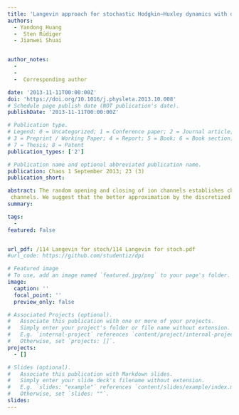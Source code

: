 ```yaml
---
title: 'Langevin approach for stochastic Hodgkin–Huxley dynamics with discretization of channel open fraction'
authors:
  - Yandong Huang
  -  Sten Rüdiger
  - Jianwei Shuai


author_notes:  
  -      
  -  
  -  Corresponding author

date: '2013-11-11T00:00:00Z'
doi: 'https://doi.org/10.1016/j.physleta.2013.10.008'
# Schedule page publish date (NOT publication's date).
publishDate: '2013-11-11T00:00:00Z'

# Publication type.
# Legend: 0 = Uncategorized; 1 = Conference paper; 2 = Journal article;
# 3 = Preprint / Working Paper; 4 = Report; 5 = Book; 6 = Book section;
# 7 = Thesis; 8 = Patent
publication_types: ['2']

# Publication name and optional abbreviated publication name.
publication: Chaos 1 September 2013; 23 (3)
publication_short: 

abstract: The random opening and closing of ion channels establishes channel noise, which can be approximated and included into stochastic differential equations (Langevin approach). The Langevin approach is often incorporated to model stochastic ion channel dynamics for systems with a large number of channels. Here, we introduce a discretization procedure of a channel-based Langevin approach to simulate the stochastic channel dynamics with small and intermediate numbers of channels. We show that our Langevin approach with discrete channel open fractions can give a good approximation of the original Markov dynamics even for only 
 channels. We suggest that the better approximation by the discretized Langevin approach originates from the improved representation of events that trigger action potentials.
summary: 

tags:
  - 
featured: False


url_pdf: /114 Langevin for stoch/114 Langevin for stoch.pdf
#url_code: https://github.com/studentiz/dpi

# Featured image
# To use, add an image named `featured.jpg/png` to your page's folder.
image:
  caption: ''
  focal_point: ''
  preview_only: false

# Associated Projects (optional).
#   Associate this publication with one or more of your projects.
#   Simply enter your project's folder or file name without extension.
#   E.g. `internal-project` references `content/project/internal-project/index.md`.
#   Otherwise, set `projects: []`.
projects:
  - []

# Slides (optional).
#   Associate this publication with Markdown slides.
#   Simply enter your slide deck's filename without extension.
#   E.g. `slides: "example"` references `content/slides/example/index.md`.
#   Otherwise, set `slides: ""`.
slides:
---
```



